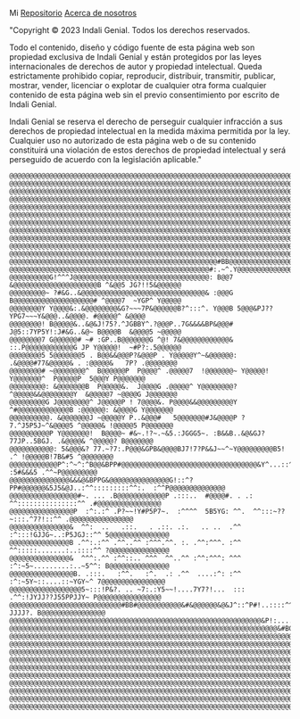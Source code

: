 
Mi [Repositorio](https://github.com/CrisM2/calorespecificoupeu)
[Acerca de nosotros](https://sites.google.com/upeu.edu.pe/calor/about-us)

"Copyright © 2023 Indali Genial. Todos los derechos reservados.

Todo el contenido, diseño y código fuente de esta página web son propiedad exclusiva de Indali Genial y están protegidos por las leyes internacionales de derechos de autor y propiedad intelectual. Queda estrictamente prohibido copiar, reproducir, distribuir, transmitir, publicar, mostrar, vender, licenciar o explotar de cualquier otra forma cualquier contenido de esta página web sin el previo consentimiento por escrito de Indali Genial.

Indali Genial se reserva el derecho de perseguir cualquier infracción a sus derechos de propiedad intelectual en la medida máxima permitida por la ley. Cualquier uso no autorizado de esta página web o de su contenido constituirá una violación de estos derechos de propiedad intelectual y será perseguido de acuerdo con la legislación aplicable."

    @@@@@@@@@@@@@@@@@@@@@@@@@@@@@@@@@@@@@@@@@@@@@@@@@@@@@@@@@@@@@@@@@@@@@@@@@@@@@@@@@@@@@@@@@@@@@@@@@@@@
	@@@@@@@@@@@@@@@@@@@@@@@@@@@@@@@@@@@@@@@@@@@@@@@@@@@@@@@@@@@@@@@@@@@@@@@@@@@@@@@@@@@@@@@@@@@@@@@@@@@@
	@@@@@@@@@@@@@@@@@@@@@@@@@@@@@@@@@@@@@@@@@@@@@@@@@@@@@@@@@@@@@@@@@@@@@@@@@@@@@@@@@@@@@@@@@@@@@@@@@@@@
	@@@@@@@@@@@@@@@@@@@@@@@@@@@@@@@@@@@@@@@@@@@@@@@@@@@@@@@@@@@@@@@@@@@@@@@@@@@@@@@@@@@@@@@@@@@@@@@@@@@@
	@@@@@@@@@@@@@@@@@@@@@@@@@@@@@@@@@@@@@@@@@@@@@@@@@@@@@@@@@@@@@@@@@@@@@@@@@@@@@@@@@@@@@@@@@@@@@@@@@@@@
	@@@@@@@@@@@@@@@@@@@@@@@@@@@@@@@@@@@@@@@@@@@@@@@@@@@@@@@@@@@@@@@@@@@@@@@@@@@@@@@@@@@@@@@@@@@@@@@@@@@@
	@@@@@@@@@@@@@@@@@@@@@@@@@@@@@@@@@@@@@@@@@@@@@@@@@@@@@@@@@@@@@@@@@@@@@@@@@@@@@@@@@@@@@@@@@@@@@@@@@@@@
	@@@@@@@@@@@@@@@@@@@@@@@@@@@@@@@@@@@@@@@@@@@@@@@@@@@@@@@@@@@@@@@@@@@@@@@@@@@@@@@@@@@@@@@@@@@@@@@@@@@@
	@@@@@@@@@@@@@@@@@@@@@@@@@@@@@@@@@@@@@@@@@@@@@@@@@@@@@@@@@@@@@@@@@@@@@@@@@@@@@@@@@@@@@@@@@@@@@@@@@@@@
	@@@@@@@@@@@@@@@@@@@@@@@@@@@@@@@@@@@@@@@@@@@@@@@@@@@@@@@@@@@@@@@@@@@@@@@@@@@@@@@@@@@@@@@@@@@@@@@@@@@@
	@@@@@@@@@@@@@@@@@@@@@@@@@@@@@@@@@@@@@@@@@@@@@@@@@@@@@@@@@@@@@@@@@@@@@@@@@@@@@@@@@@@@@@@@@@@@@@@@@@@@
	@@@@@@@@@@@@@@@@@@@@@@@@@@@@@@@@@@@@@@@@@@@@@@@@@@@@#BB@@@@@@@@@@@@@@@@@@@@@@@@@@@&GP#@@@@@@@@@@@@@@
	@@@@@@@@@@@@@@@@@@@@@@@@@@@@@@@@@@@@@@@@@@@@@@@@@@#:.~^.Y@@@@@@@@@@@@@@@@@@@@@@@&^.!7..&@@@@@@@@@@@@
	@@@@@@@@@@G!^^^J@@@@@@@@@@@@@@@@@@@@@@@@@@@@@@@@@@: B@@7 &@@@@@@@@@@@@@@@@@@@@@B ^&@@5 JG?!!5&@@@@@@
	@@@@@@@@@~ ?#&G..&@@@@@@@@@@@@@@@@@@@@@@@@@@@@@@@& :@@@G B@@@@@@@@@@@@@@@@@@@@# ^@@@@7  ~YGP^ Y@@@@@
	@@@@@@@@Y Y@@@@&:.&@@@@@@@@&G?~~~7P&@@@@@@B?^:::^. Y@@@B 5@@@&PJ??YPG7~~~Y&@@@..&@@@@. #@@@@@^ &@@@@
	@@@@@@@@! B@@@@@&..&@&J!75?.^JGBBY^.?@@@P..7G&&&&BP&@@@# J@5::7YP5Y!:J#&G..&@~ B@@@@B  &@@@@5 ~@@@@@
	@@@@@@@@7 G@@@@@@# ~# :GP..B@@@@@@@G ^@! 7&@@@@@@@@@@@@& ::.P@@@@@@@@@@@@G JP Y@@@@@!  ~#P?:.5@@@@@@
	@@@@@@@@5 5@@@@@@@5 . B@@&&@@@P?&@@@P . Y@@@@@Y^~&@@@@@@: .&@@@@#77&@@@@@& . :@@@@@&   7P? .@@@@@@@@
	@@@@@@@@# ~@@@@@@@@^  B@@@@@@P  P@@@@^ .@@@@@7  !@@@@@@@~ Y@@@@@! Y@@@@@@@^  P@@@@@P  5@@@Y P@@@@@@@
	@@@@@@@@@: &@@@@@@@B  P@@@@@&.  J@@@@G .@@@@@^ Y@@@@@@@@? ^@@@@@&&@@@@@@@@Y  &@@@@@7 ~@@@@G J@@@@@@@
	@@@@@@@@@G J@@@@@@@@^ J@@@@@P ! 7@@@@&. P@@@@&&@@@@@@@@@Y  ^#@@@@@@@@@@@@@B :@@@@@@: &@@@@G Y@@@@@@@
	@@@@@@@@@@. &@@@@@@@J ~@@@@@Y P..&@@@#   5@@@@@@@#J&@@@@P ?7.^J5P5J~^&@@@@5 ^@@@@@& !@@@@@5 P@@@@@@@
	@@@@@@@@@@P Y@@@@@@@!  B@@@@~ #&~.!?~.~&5.:JGGG5~. :B&&B..&@&GJ?77JP..5BGJ. .&@@@@& ^@@@@@? B@@@@@@@
	@@@@@@@@@@@: 5&@@@&? 77.~?7:.P@@@&GPB&@@@@BJ7!7?P&&J~~^~Y@@@@@@@@@B5!     .^ !@@@@@B!7B&#5 ^@@@@@@@@
	@@@@@@@@@@@@P^:^~^:^B@@&BPP#@@@@@@@@@@@@@@@@@@@@@@@@@@@@@@@@@@&Y^...::^^::::. :5#&&&5 .^^~P@@@@@@@@@
	@@@@@@@@@@@@@@@&&&@&BPPG&@@@@@@@@@@@@@@@G!::^?PP#@@@@@@&5J5&@J..:^^:::::::::^^:.  :^^P@@@@@@@@@@@@@@
	@@@@@@@@@@@@@@@@@#~. ... .B@@@@@@@@@@@@P .:::..  #@@@@#. . .: ^^:::::::::::::::^^ .#@@@@@@@@@@@@@@@@
	@@@@@@@@@@@@@@@@P  :^:.:^ .P?~~!Y#P5P7~.  :^^^^  5B5YG: ^^.  ^^:::~??~:::.^7?!::^^ .@@@@@@@@@@@@@@@@
	@@@@@@@@@@@@@@@&  ^^:  ..   .::.   . .::. .:.   .. ..  .^^  :^:::!GJJG~..:P5JGJ::^^ 5@@@@@@@@@@@@@@@
	@@@@@@@@@@@@@@@B .^^:.:^^ .^^..^^ :^^^.^^. :. .^^:^^^. :^^  ^^:::::.......:..::::^^ ?@@@@@@@@@@@@@@@
	@@@@@@@@@@@@@@@&  ^^^:.^^ :^^::.. ^^^  ^^..^^ :^^:^^^: ^^^  :^:~5~.........:..~5^^: B@@@@@@@@@@@@@@@
	@@@@@@@@@@@@@@@@B. .:::.   :^^.   :^.  .: .^^  ....:^: :^^   :^:~5Y~::....::~YGY~^ 7@@@@@@@@@@@@@@@@
	@@@@@@@@@@@@@@@@@@5~:::!P&?. .. ~7:.:Y5~~!....7Y7?!...  :::   .^^:!JYJJ??J55PPJJY~ P@@@@@@@@@@@@@@@@
	@@@@@@@@@@@@@@@@@@@@@@@@@@@@#BB#@@@@@@@@@@@&#&@@@@@@&@&J^::^P#!..::::^^~~~!?JJJJ?. B@@@@@@@@@@@@@@@@
	@@@@@@@@@@@@@@@@@@@@@@@@@@@@@@@@@@@@@@@@@@@@@@@@@@@@@@@@@@@@@@@&P!:..........::..!#@@@@@@@@@@@@@@@@@
	@@@@@@@@@@@@@@@@@@@@@@@@@@@@@@@@@@@@@@@@@@@@@@@@@@@@@@@@@@@@@@@@@@@&#BGPGB#&#GPB&@@@@@@@@@@@@@@@@@@@
	@@@@@@@@@@@@@@@@@@@@@@@@@@@@@@@@@@@@@@@@@@@@@@@@@@@@@@@@@@@@@@@@@@@@@@@@@@@@@@@@@@@@@@@@@@@@@@@@@@@@
	@@@@@@@@@@@@@@@@@@@@@@@@@@@@@@@@@@@@@@@@@@@@@@@@@@@@@@@@@@@@@@@@@@@@@@@@@@@@@@@@@@@@@@@@@@@@@@@@@@@@
	@@@@@@@@@@@@@@@@@@@@@@@@@@@@@@@@@@@@@@@@@@@@@@@@@@@@@@@@@@@@@@@@@@@@@@@@@@@@@@@@@@@@@@@@@@@@@@@@@@@@
	@@@@@@@@@@@@@@@@@@@@@@@@@@@@@@@@@@@@@@@@@@@@@@@@@@@@@@@@@@@@@@@@@@@@@@@@@@@@@@@@@@@@@@@@@@@@@@@@@@@@
	@@@@@@@@@@@@@@@@@@@@@@@@@@@@@@@@@@@@@@@@@@@@@@@@@@@@@@@@@@@@@@@@@@@@@@@@@@@@@@@@@@@@@@@@@@@@@@@@@@@@
	@@@@@@@@@@@@@@@@@@@@@@@@@@@@@@@@@@@@@@@@@@@@@@@@@@@@@@@@@@@@@@@@@@@@@@@@@@@@@@@@@@@@@@@@@@@@@@@@@@@@
	@@@@@@@@@@@@@@@@@@@@@@@@@@@@@@@@@@@@@@@@@@@@@@@@@@@@@@@@@@@@@@@@@@@@@@@@@@@@@@@@@@@@@@@@@@@@@@@@@@@@
	@@@@@@@@@@@@@@@@@@@@@@@@@@@@@@@@@@@@@@@@@@@@@@@@@@@@@@@@@@@@@@@@@@@@@@@@@@@@@@@@@@@@@@@@@@@@@@@@@@@@
	@@@@@@@@@@@@@@@@@@@@@@@@@@@@@@@@@@@@@@@@@@@@@@@@@@@@@@@@@@@@@@@@@@@@@@@@@@@@@@@@@@@@@@@@@@@@@@@@@@@@
	@@@@@@@@@@@@@@@@@@@@@@@@@@@@@@@@@@@@@@@@@@@@@@@@@@@@@@@@@@@@@@@@@@@@@@@@@@@@@@@@@@@@@@@@@@@@@@@@@@@@
